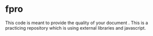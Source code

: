 # fpro
This code is meant to provide the quality of your document .
This is a practicing repository which is using external libraries and javascript.
